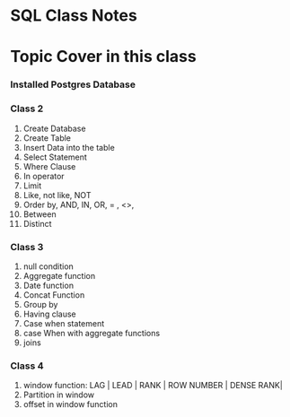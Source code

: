 # SQL Class Notes

# Topic Cover in this class

### Installed Postgres Database

### Class 2 
1. Create Database
2. Create Table
3. Insert Data into the table
4. Select Statement
5. Where Clause
6. In operator
7. Limit
8. Like, not like, NOT
9. Order by, AND, IN, OR, = , <>,
10. Between
11. Distinct

### Class 3
1. null condition
2. Aggregate function
3. Date function
4. Concat Function
5. Group by
6. Having clause
7. Case when statement
8. case When with aggregate functions
9. joins

### Class 4
1. window function: LAG | LEAD | RANK | ROW NUMBER | DENSE RANK|
2. Partition in window
3. offset in window function
